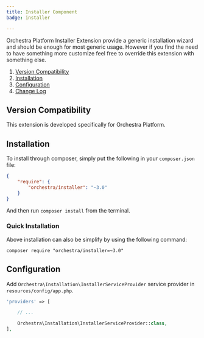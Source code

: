 ```yaml
---
title: Installer Component
badge: installer

---
```


Orchestra Platform Installer Extension provide a generic installation wizard and should be enough for most generic usage. However if you find the need to have something more customize feel free to override this extension with something else.

1. [Version Compatibility](#compatibility)
2. [Installation](#installation)
3. [Configuration](#configuration)
4. [Change Log]({doc-url}/components/installer/changes#v3-2)

<a name="compatibility"></a>
## Version Compatibility

This extension is developed specifically for Orchestra Platform.

<a name="installation"></a>
## Installation

To install through composer, simply put the following in your `composer.json` file:

```json
{
    "require": {
        "orchestra/installer": "~3.0"
    }
}
```

And then run `composer install` from the terminal.

<a name="quick-installation"></a>
### Quick Installation

Above installation can also be simplify by using the following command:

    composer require "orchestra/installer=~3.0"

<a name="configuration"></a>
## Configuration

Add `Orchestra\Installation\InstallerServiceProvider` service provider in `resources/config/app.php`.

```php
'providers' => [

    // ...

    Orchestra\Installation\InstallerServiceProvider::class,
],
```
